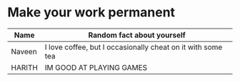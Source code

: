 # Make your work permanent

| Name        | Random fact about yourself     |
|-------------|--------|
| Naveen      | I love coffee, but I occasionally cheat on it with some tea |
| HARITH      | IM GOOD AT PLAYING GAMES |
